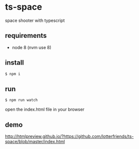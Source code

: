 # ts-space
space shooter with typescript

## requirements 
- node 8 (nvm use 8)

## install 
```bash
$ npm i
```
## run
```bash
$ npm run watch
```
open the index.html file in your browser

## demo 
http://htmlpreview.github.io/?https://github.com/lotterfriends/ts-space/blob/master/index.html